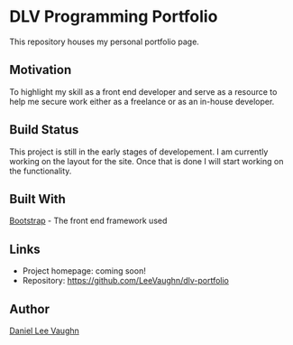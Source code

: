 # DLV Programming Portfolio

This repository houses my personal portfolio page.

## Motivation

To highlight my skill as a front end developer and serve as a resource to help me secure work either as a freelance or as an in-house developer.

## Build Status

This project is still in the early stages of developement.
I am currently working on the layout for the site. Once that is done I will start working on the functionality.

## Built With

[Bootstrap](https://getbootstrap.com/docs/4.0/getting-started/introduction/) - The front end framework used

## Links

* Project homepage: coming soon!
* Repository: https://github.com/LeeVaughn/dlv-portfolio

## Author

[Daniel Lee Vaughn](https://github.com/LeeVaughn)
